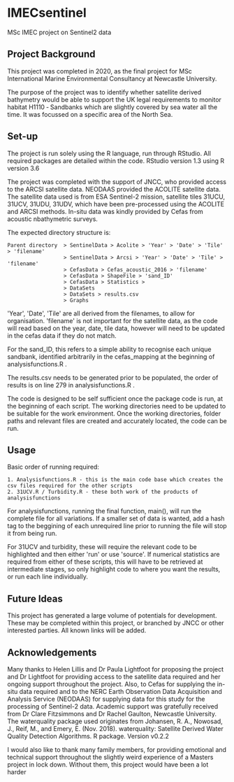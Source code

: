 # IMECsentinel
MSc IMEC project on Sentinel2 data

## Project Background
This project was completed in 2020, as the final project for MSc International Marine Environmental Consultancy at Newcastle University.

The purpose of the project was to identify whether satellite derived bathymetry would be able to support the UK legal requirements to monitor habitat H1110 ‐ Sandbanks which are slightly covered by sea water all the time. It was focussed on a specific area of the North Sea.

## Set-up
The project is run solely using the R language, run through RStudio. All required packages are detailed within the code. RStudio version 1.3 using R version 3.6

The project was completed with the support of JNCC, who provided access to the ARCSI satellite data. NEODAAS provided the ACOLITE satellite data. 
The satellite data used is from ESA Sentinel-2 mission, satellite tiles 31UCU, 31UCV, 31UDU, 31UDV, which have been pre-processed using the ACOLITE and ARCSI methods. 
In-situ data was kindly provided by Cefas from acoustic nbathymetric surveys. 

The expected directory structure is:

```
Parent directory  > SentinelData > Acolite > 'Year' > 'Date' > 'Tile' > 'filename'
                  > SentinelData > Arcsi > 'Year' > 'Date' > 'Tile' > 'filename'
                  > CefasData > Cefas_acoustic_2016 > 'filename'
                  > CefasData > ShapeFile > 'sand_ID'
                  > CefasData > Statistics > 
                  > DataSets
                  > DataSets > results.csv
                  > Graphs
```
'Year', 'Date', 'Tile' are all derived from the filenames, to allow for organisation. 'filename' is not important for the satellite data, as the code will read based on the year, date, tile data, however will need to be updated in the cefas data if they do not match.

For the sand_ID, this refers to a simple ability to recognise each unique sandbank, identified arbitrarily in the cefas_mapping at the beginning of analysisfunctions.R .

The results.csv needs to be generated prior to be populated, the order of results is on line 279 in analysisfunctions.R .

The code is designed to be self sufficient once the package code is run, at the beginning of each script. 
The working directories need to be updated to be suitable for the work environment. 
Once the working directories, folder paths and relevant files are created and accurately located, the code can be run.


## Usage
Basic order of running required:
```
1. Analysisfunctions.R - this is the main code base which creates the csv files required for the other scripts
2. 31UCV.R / Turbidity.R - these both work of the products of analysisfunctions
```
For analysisfunctions, running the final function, main(), will run the complete file for all variations. If a smaller set of data is wanted, add a hash tag to the beggining of each unrequired line  prior to running the file will stop it from being run. 

For 31UCV and turbidity, these will require the relevant code to be highlighted and then either 'run' or use 'source'. If numerical statistics are required from either of these scripts, this will have to be retrieved at intermediate stages, so only highlight code to where you want the results, or run each line individually.

## Future Ideas
This project has generated a large volume of potentials for development. These may be completed within this project, or branched by JNCC or other interested parties. All known links will be added.

## Acknowledgements
Many thanks to Helen Lillis and Dr Paula Lightfoot for proposing the project and Dr Lightfoot for
providing access to the satellite data required and her ongoing support throughout the project. Also,
to Cefas for supplying the in-situ data required and to the NERC Earth Observation Data
Acquisition and Analysis Service (NEODAAS) for supplying data for this study for the processing of
Sentinel-2 data. Academic support was gratefully received from Dr Clare Fitzsimmons and Dr
Rachel Gaulton, Newcastle University. The waterquality package used originates from Johansen, R. A., Nowosad, J., Reif, M., and Emery, E. (Nov. 2018). waterquality: Satellite Derived Water Quality
Detection Algorithms. R package. Version v0.2.2

I would also like to thank many family members, for providing
emotional and technical support throughout the slightly weird experience of a Masters project in
lock down. Without them, this project would have been a lot harder
